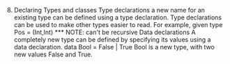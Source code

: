 8. Declaring Types and classes
Type declarations
a new name for an existing type can be defined using a type declaration.
Type declarations can be used to make other types easier to read. For example, given
type Pos = (Int,Int)
*** NOTE: can't be recursive
Data declarations
A completely new type can be defined by specifying its values using a data declaration.
data Bool = False | True
Bool is a new type, with two new values False and True.
